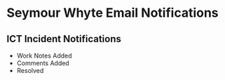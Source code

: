 # Seymour Whyte Email Notifications

## ICT Incident Notifications
- Work Notes Added
- Comments Added
- Resolved
